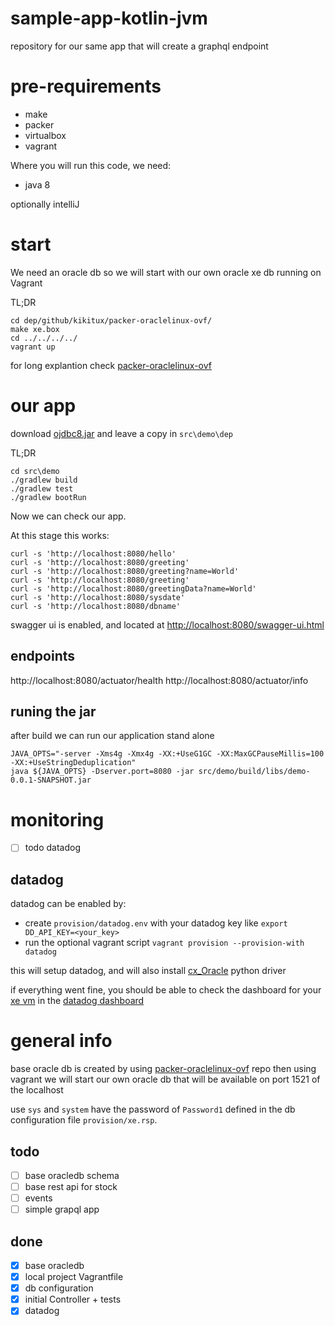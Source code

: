 # sample-app-kotlin-jvm

repository for our same app that will create a graphql endpoint

# pre-requirements
- make
- packer
- virtualbox
- vagrant

Where you will run this code, we need:
- java 8

optionally intelliJ

# start
We need an oracle db so we will start with our own oracle xe db running on Vagrant

TL;DR

```
cd dep/github/kikitux/packer-oraclelinux-ovf/
make xe.box
cd ../../../../
vagrant up
```
for long explantion check [packer-oraclelinux-ovf](https://github.com/kikitux/packer-oraclelinux-ovf)

# our app

download [ojdbc8.jar](http://www.oracle.com/technetwork/database/features/jdbc/jdbc-ucp-122-3110062.html) and leave a copy in `src\demo\dep`

TL;DR

```
cd src\demo
./gradlew build
./gradlew test
./gradlew bootRun 
```

Now we can check our app.

At this stage this works:

```
curl -s 'http://localhost:8080/hello'
curl -s 'http://localhost:8080/greeting'
curl -s 'http://localhost:8080/greeting?name=World'
curl -s 'http://localhost:8080/greeting'
curl -s 'http://localhost:8080/greetingData?name=World'
curl -s 'http://localhost:8080/sysdate'
curl -s 'http://localhost:8080/dbname'
```

swagger ui is enabled, and located at [http://localhost:8080/swagger-ui.html](http://localhost:8080/swagger-ui.html)



## endpoints

http://localhost:8080/actuator/health
http://localhost:8080/actuator/info

## runing the jar

after build we can run our application stand alone

```
JAVA_OPTS="-server -Xms4g -Xmx4g -XX:+UseG1GC -XX:MaxGCPauseMillis=100 -XX:+UseStringDeduplication"
java ${JAVA_OPTS} -Dserver.port=8080 -jar src/demo/build/libs/demo-0.0.1-SNAPSHOT.jar 
```

# monitoring
- [ ] todo datadog

## datadog

datadog can be enabled by:
- create `provision/datadog.env` with your datadog key like `export DD_API_KEY=<your_key>`
- run the optional vagrant script `vagrant provision --provision-with datadog`

this will setup datadog, and will also install [cx_Oracle](https://oracle.github.io/python-cx_Oracle) python driver

if everything went fine, you should be able to check the dashboard for your [xe vm](https://app.datadoghq.com/dash/host_name/xe?page=0&live=4h) in the [datadog dashboard](https://app.datadoghq.com)

# general info

base oracle db is created by using [packer-oraclelinux-ovf](https://github.com/kikitux/packer-oraclelinux-ovf) repo
then using vagrant we will start our own oracle db that will be available on port 1521 of the localhost

use `sys` and `system` have the password of `Password1` defined in the db configuration file `provision/xe.rsp`.

## todo
- [ ] base oracledb schema
- [ ] base rest api for stock
- [ ] events
- [ ] simple grapql app

## done
- [x] base oracledb
- [x] local project Vagrantfile
- [x] db configuration
- [x] initial Controller + tests
- [x] datadog
